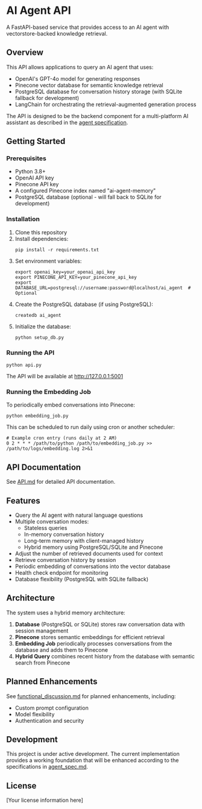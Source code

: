 # AI Agent API

A FastAPI-based service that provides access to an AI agent with vectorstore-backed knowledge retrieval.

## Overview

This API allows applications to query an AI agent that uses:
- OpenAI's GPT-4o model for generating responses
- Pinecone vector database for semantic knowledge retrieval
- PostgreSQL database for conversation history storage (with SQLite fallback for development)
- LangChain for orchestrating the retrieval-augmented generation process

The API is designed to be the backend component for a multi-platform AI assistant as described in the [agent specification](agent_spec.md).

## Getting Started

### Prerequisites

- Python 3.8+
- OpenAI API key
- Pinecone API key
- A configured Pinecone index named "ai-agent-memory"
- PostgreSQL database (optional - will fall back to SQLite for development)

### Installation

1. Clone this repository
2. Install dependencies:
   ```
   pip install -r requirements.txt
   ```
3. Set environment variables:
   ```
   export openai_key=your_openai_api_key
   export PINECONE_API_KEY=your_pinecone_api_key
   export DATABASE_URL=postgresql://username:password@localhost/ai_agent  # Optional
   ```
4. Create the PostgreSQL database (if using PostgreSQL):
   ```
   createdb ai_agent
   ```
5. Initialize the database:
   ```
   python setup_db.py
   ```

### Running the API

```
python api.py
```

The API will be available at http://127.0.0.1:5001

### Running the Embedding Job

To periodically embed conversations into Pinecone:

```
python embedding_job.py
```

This can be scheduled to run daily using cron or another scheduler:

```
# Example cron entry (runs daily at 2 AM)
0 2 * * * /path/to/python /path/to/embedding_job.py >> /path/to/logs/embedding.log 2>&1
```

## API Documentation

See [API.md](API.md) for detailed API documentation.

## Features

- Query the AI agent with natural language questions
- Multiple conversation modes:
  - Stateless queries
  - In-memory conversation history
  - Long-term memory with client-managed history
  - Hybrid memory using PostgreSQL/SQLite and Pinecone
- Adjust the number of retrieved documents used for context
- Retrieve conversation history by session
- Periodic embedding of conversations into the vector database
- Health check endpoint for monitoring
- Database flexibility (PostgreSQL with SQLite fallback)

## Architecture

The system uses a hybrid memory architecture:
1. **Database** (PostgreSQL or SQLite) stores raw conversation data with session management
2. **Pinecone** stores semantic embeddings for efficient retrieval
3. **Embedding Job** periodically processes conversations from the database and adds them to Pinecone
4. **Hybrid Query** combines recent history from the database with semantic search from Pinecone

## Planned Enhancements

See [functional_discussion.md](functional_discussion.md) for planned enhancements, including:
- Custom prompt configuration
- Model flexibility
- Authentication and security

## Development

This project is under active development. The current implementation provides a working foundation that will be enhanced according to the specifications in [agent_spec.md](agent_spec.md).

## License

[Your license information here]

